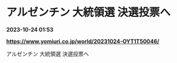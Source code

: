 # アルゼンチン 大統領選 決選投票へ

**2023-10-24 01:53**

**https://www.yomiuri.co.jp/world/20231024-OYT1T50046/**

アルゼンチン 大統領選 決選投票へ
